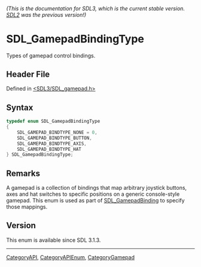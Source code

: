 ###### (This is the documentation for SDL3, which is the current stable version. [SDL2](https://wiki.libsdl.org/SDL2/) was the previous version!)
# SDL_GamepadBindingType

Types of gamepad control bindings.

## Header File

Defined in [<SDL3/SDL_gamepad.h>](https://github.com/libsdl-org/SDL/blob/main/include/SDL3/SDL_gamepad.h)

## Syntax

```c
typedef enum SDL_GamepadBindingType
{
    SDL_GAMEPAD_BINDTYPE_NONE = 0,
    SDL_GAMEPAD_BINDTYPE_BUTTON,
    SDL_GAMEPAD_BINDTYPE_AXIS,
    SDL_GAMEPAD_BINDTYPE_HAT
} SDL_GamepadBindingType;
```

## Remarks

A gamepad is a collection of bindings that map arbitrary joystick buttons,
axes and hat switches to specific positions on a generic console-style
gamepad. This enum is used as part of
[SDL_GamepadBinding](SDL_GamepadBinding) to specify those mappings.

## Version

This enum is available since SDL 3.1.3.

----
[CategoryAPI](CategoryAPI), [CategoryAPIEnum](CategoryAPIEnum), [CategoryGamepad](CategoryGamepad)

